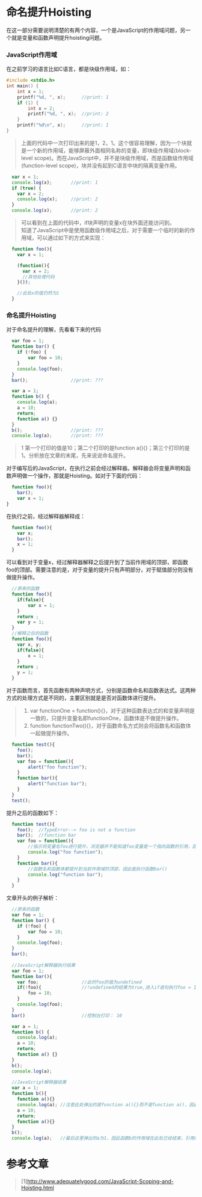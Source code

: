 # 命名提升Hoisting
  在这一部分需要说明清楚的有两个内容，一个是JavaScript的作用域问题，另一个就是变量和函数声明提升hoisting问题。

### JavaScript作用域
  在之前学习的语言比如C语言，都是块级作用域，如：

```C
#include <stdio.h>
int main() {
	int x = 1;
	printf("%d, ", x);		//print: 1
	if (1) {
		int x = 2;
		printf("%d, ", x);	//print: 2
	}
	printf("%d\n", x);		//print: 1
}
```
> 上面的代码中一次打印出来的是1，2，1。这个很容易理解，因为一个块就是一个新的作用域，能够屏蔽外面相同名称的变量，即块级作用域(block-level scope)。而在JavaScript中，并不是块级作用域，而是函数级作用域(function-level scope)，块并没有起到C语言中块的隔离变量作用。  

```JavaScript
  var x = 1;
  console.log(x); 		//print: 1
  if (true) {
	var x = 2;
	console.log(x); 	//print: 2
  }
  console.log(x); 		//print: 2
```
> 可以看到在上面的代码中，if块声明的变量x在块外面还能访问到。  
> 知道了JavaScript中是使用函数级作用域之后，对于需要一个临时的新的作用域，可以通过如下的方式来实现：

```JavaScript
  function foo(){
  	var x = 1;

  	(function(){
  	  var x = 2;
  	  //其他处理代码
  	}());

  	//此处x的值仍然为1
  }
```

### 命名提升Hoisting
  对于命名提升的理解，先看看下来的代码
```JavaScript
  var foo = 1;
  function bar() {
	if (!foo) {
		var foo = 10;
	}
	console.log(foo);
  }
  bar();				//print: ???

  var a = 1;
  function b() {
  	console.log(a);
  	a = 10;
  	return;
  	function a() {}
  }
  b();					//print: ???
  console.log(a);		//print: ???
``` 

> 1 第一个打印的值是10；第二个打印的是function a(){}；第三个打印的是1。分析放在文章的末尾，先来说说命名提升。

  对于编写后的JavaScript，在执行之前会经过解释器。解释器会将变量声明和函数声明做一个操作，那就是Hoisting。如对于下面的代码：
```JavaScript
  function foo(){
    bar();
	var x = 1;
}
```
  在执行之前，经过解释器解释成：
```JavaScript
  function foo(){
	var x;
	bar();
	x = 1;
  }
```
  可以看到对于变量x，经过解释器解释之后提升到了当前作用域的顶部，即函数foo的顶部。需要注意的是，对于变量的提升只有声明部分，对于赋值部分则没有做提升操作。  
```JavaScript
  //原来的函数
  function foo(){
	if(false){
		var x = 1;
	}
	return ;
	var y = 1;
  }
  //解释之后的函数
  function foo(){
	var x, y;
	if(false){
		x = 1;
	}
	return ;
	y = 1;
  }
```

  对于函数而言，首先函数有两种声明方式，分别是函数命名和函数表达式。这两种方式的处理方式是不同的，主要区别就是是否对函数体进行提升。
> 1) var functionOne = function(){}，对于这种函数表达式的和变量声明是一致的，只提升变量名即functionOne，函数体是不做提升操作。  
> 2) function functionTwo(){}，对于函数命名方式则会将函数名和函数体一起做提升操作。  

```JavaScript
  function test(){
	foo();
	bar();
	var foo = function(){
		alert("foo function");
	}
	function bar(){
		alert("function bar");
	}
  }
  test();
```
  提升之后的函数如下：  

```JavaScript
  function test(){
	foo();	//TypeError--> foo is not a function
	bar();  //function bar
	var foo = function(){	
		//指示将变量名foo进行提升，浏览器并不能知道foo变量是一个指向函数的引用，因此不能使用foo()执行函数。
		console.log("foo function");
	}
	function bar(){		
		//函数名和函数体都提升到当前作用域的顶部，因此能执行函数bar()
		console.log("function bar");
	}
  }
```
  文章开头的例子解析： 
```JavaScript
  //原来的函数
  var foo = 1;
  function bar() {
	if (!foo) {
		var foo = 10;
	}
	console.log(foo);
  }
  bar();
  
  //JavaScript解释器执行结果
  var foo = 1;
  function bar(){
  	var foo;				//此时foo的值为undefined
  	if(!foo){ 				//!undefined的结果为true,进入if语句执行foo = 10
  		foo = 10;
  	}
  	console.log(foo);		
  }
  bar() 					//控制台打印： 10
```

```JavaScript
  var a = 1;
  function b() {
	console.log(a);
	a = 10;
	return;
	function a() {}
  }
  b();
  console.log(a);
 
  //JavaScript解释器结果
  var a = 1;
  function b(){
  	function a(){}
  	console.log(a);	//注意此处弹出的是function a(){}而不是function a()，因此可以证明此处的函数提升是包括函数体
  	a = 10;
  	return;
  	function a(){}
  }
  b();
  console.log(a);	//最后这里弹出的a为1，因此函数b的作用域在此处已经结束，引用的a为全局定义的a。
```

# 参考文章
> [1]http://www.adequatelygood.com/JavaScript-Scoping-and-Hoisting.html

